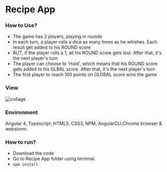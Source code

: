 # Recipe App

### How to Use?
* The game has 2 players, playing in rounds
* In each turn, a player rolls a dice as many times as he whishes. Each result get added to his ROUND score
* BUT, if the player rolls a 1, all his ROUND score gets lost. After that, it's the next player's turn
* The player can choose to 'Hold', which means that his ROUND score gets added to his GLBAL score. After that, it's the next player's turn
* The first player to reach 100 points on GLOBAL score wins the game


### View
![collage](https://user-images.githubusercontent.com/26859920/29299570-5113f66e-8135-11e7-90b5-48a71d08a0e0.jpg)


### Environment

Angular 4, Typescript, HTML5, CSS3, NPM, AngularCLI,Chrome browser &  webstorm 

### How to run?

* Download the code
* Go to Recipe App folder using terminal.
* `npm install`
